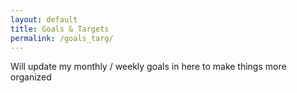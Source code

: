 ```yaml
---
layout: default
title: Goals & Targets
permalink: /goals_targ/
---
```


Will update my monthly / weekly goals in here to make things more organized
